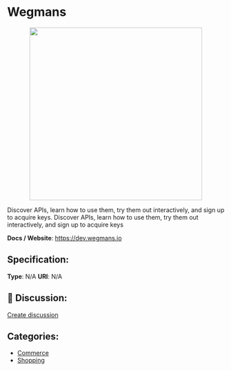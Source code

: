 # Wegmans
<p align="center">
    <img width="400" src="https://raw.githubusercontent.com/apis-list/apis-list/apis/wegmans/logo_256x256.png" />
</p>

Discover APIs, learn how to use them, try them out interactively, and sign up to acquire keys.  Discover APIs, learn how to use them, try them out interactively, and sign up to acquire keys

**Docs / Website**: https://dev.wegmans.io

## Specification:
**Type**:  N/A 
**URI**:  N/A 

## 💬 Discussion:
[Create discussion](link)

## Categories:
- [Commerce](https://github.com/apis-list/apis-list#commerce)
- [Shopping](https://github.com/apis-list/apis-list#shopping)





